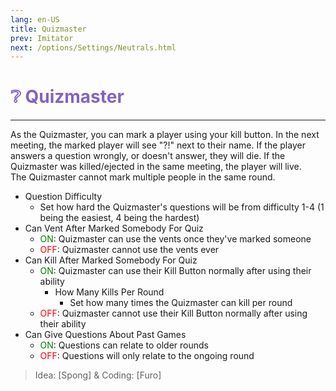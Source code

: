 ```yaml
---
lang: en-US
title: Quizmaster
prev: Imitator
next: /options/Settings/Neutrals.html
---
```


# <font color=#8464bc>❔ <b>Quizmaster</b></font> <Badge text="Experimental" type="tip" vertical="middle"/>
---

As the Quizmaster, you can mark a player using your kill button. In the next meeting, the marked player will see "?!" next to their name. If the player answers a question wrongly, or doesn't answer, they will die. If the Quizmaster was killed/ejected in the same meeting, the player will live.<br>
The Quizmaster cannot mark multiple people in the same round.

* Question Difficulty
  * Set how hard the Quizmaster's questions will be from difficulty 1-4 (1 being the easiest, 4 being the hardest)
* Can Vent After Marked Somebody For Quiz
  * <font color=green>ON</font>: Quizmaster can use the vents once they've marked someone
  * <font color=red>OFF</font>: Quizmaster cannot use the vents ever
* Can Kill After Marked Somebody For Quiz
  * <font color=green>ON</font>: Quizmaster can use their Kill Button normally after using their ability
    * How Many Kills Per Round
      * Set how many times the Quizmaster can kill per round
  * <font color=red>OFF</font>: Quizmaster cannot use their Kill Button normally after using their ability
* Can Give Questions About Past Games
  * <font color=green>ON</font>: Questions can relate to older rounds
  * <font color=red>OFF</font>: Questions will only relate to the ongoing round

> Idea: [Spong] & Coding: [Furo]